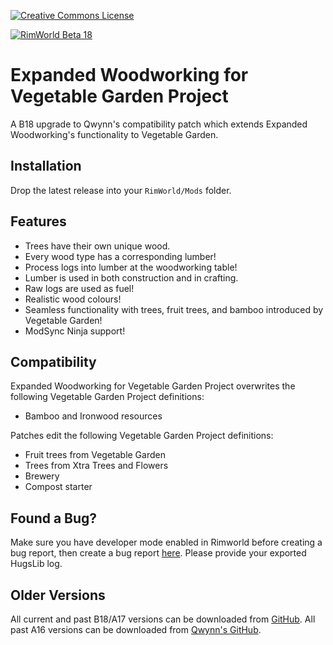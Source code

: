 [![Creative Commons License](https://i.creativecommons.org/l/by-nc-sa/4.0/80x15.png)](https://creativecommons.org/licenses/by-nc-sa/4.0/)

[![RimWorld Beta 18](https://img.shields.io/badge/RimWorld-Beta_18-brightgreen.svg)](http://rimworldgame.com/)

# Expanded Woodworking for Vegetable Garden Project
A B18 upgrade to Qwynn's compatibility patch which extends Expanded Woodworking's functionality to Vegetable Garden.

## Installation
Drop the latest release into your `RimWorld/Mods` folder.

## Features
- Trees have their own unique wood.
- Every wood type has a corresponding lumber!
- Process logs into lumber at the woodworking table!
- Lumber is used in both construction and in crafting.
- Raw logs are used as fuel!
- Realistic wood colours!
- Seamless functionality with trees, fruit trees, and bamboo introduced by Vegetable Garden!
- ModSync Ninja support!

## Compatibility
Expanded Woodworking for Vegetable Garden Project overwrites the following Vegetable Garden Project definitions:
 
- Bamboo and Ironwood resources

Patches edit the following Vegetable Garden Project definitions:

- Fruit trees from Vegetable Garden
- Trees from Xtra Trees and Flowers
- Brewery
- Compost starter

## Found a Bug?
Make sure you have developer mode enabled in Rimworld before creating a bug report, then create a bug report [here](https://github.com/Adventurer13/ExpandedWoodworkingVGP/issues). Please provide your exported HugsLib log.

## Older Versions
All current and past B18/A17 versions can be downloaded from [GitHub](https://github.com/Adventurer13/ExpandedWoodworkingVGP/releases).
All past A16 versions can be downloaded from [Qwynn's GitHub](https://github.com/Qwynn/ExpandedWoodworkingVG/releases).